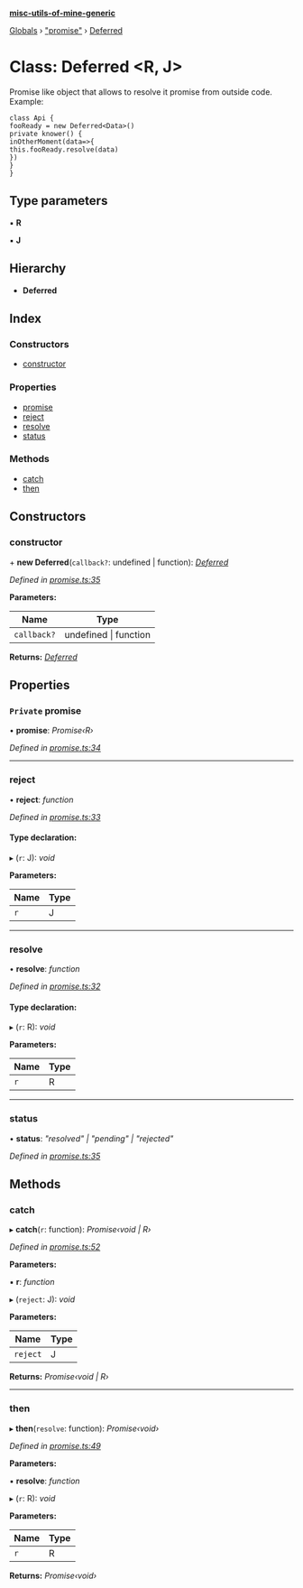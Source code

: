 **[misc-utils-of-mine-generic](../README.md)**

[Globals](../globals.md) › ["promise"](../modules/_promise_.md) › [Deferred](_promise_.deferred.md)

# Class: Deferred <**R, J**>

Promise like object that allows to resolve it promise from outside code. Example:

```
class Api {
fooReady = new Deferred<Data>()
private knower() {
inOtherMoment(data=>{
this.fooReady.resolve(data)
})
}
}
```

## Type parameters

▪ **R**

▪ **J**

## Hierarchy

* **Deferred**

## Index

### Constructors

* [constructor](_promise_.deferred.md#constructor)

### Properties

* [promise](_promise_.deferred.md#private-promise)
* [reject](_promise_.deferred.md#reject)
* [resolve](_promise_.deferred.md#resolve)
* [status](_promise_.deferred.md#status)

### Methods

* [catch](_promise_.deferred.md#catch)
* [then](_promise_.deferred.md#then)

## Constructors

###  constructor

\+ **new Deferred**(`callback?`: undefined | function): *[Deferred](_promise_.deferred.md)*

*Defined in [promise.ts:35](https://github.com/cancerberoSgx/misc-utils-of-mine/blob/29f2b37/misc-utils-of-mine-generic/src/promise.ts#L35)*

**Parameters:**

Name | Type |
------ | ------ |
`callback?` | undefined \| function |

**Returns:** *[Deferred](_promise_.deferred.md)*

## Properties

### `Private` promise

• **promise**: *Promise‹R›*

*Defined in [promise.ts:34](https://github.com/cancerberoSgx/misc-utils-of-mine/blob/29f2b37/misc-utils-of-mine-generic/src/promise.ts#L34)*

___

###  reject

• **reject**: *function*

*Defined in [promise.ts:33](https://github.com/cancerberoSgx/misc-utils-of-mine/blob/29f2b37/misc-utils-of-mine-generic/src/promise.ts#L33)*

#### Type declaration:

▸ (`r`: J): *void*

**Parameters:**

Name | Type |
------ | ------ |
`r` | J |

___

###  resolve

• **resolve**: *function*

*Defined in [promise.ts:32](https://github.com/cancerberoSgx/misc-utils-of-mine/blob/29f2b37/misc-utils-of-mine-generic/src/promise.ts#L32)*

#### Type declaration:

▸ (`r`: R): *void*

**Parameters:**

Name | Type |
------ | ------ |
`r` | R |

___

###  status

• **status**: *"resolved" | "pending" | "rejected"*

*Defined in [promise.ts:35](https://github.com/cancerberoSgx/misc-utils-of-mine/blob/29f2b37/misc-utils-of-mine-generic/src/promise.ts#L35)*

## Methods

###  catch

▸ **catch**(`r`: function): *Promise‹void | R›*

*Defined in [promise.ts:52](https://github.com/cancerberoSgx/misc-utils-of-mine/blob/29f2b37/misc-utils-of-mine-generic/src/promise.ts#L52)*

**Parameters:**

▪ **r**: *function*

▸ (`reject`: J): *void*

**Parameters:**

Name | Type |
------ | ------ |
`reject` | J |

**Returns:** *Promise‹void | R›*

___

###  then

▸ **then**(`resolve`: function): *Promise‹void›*

*Defined in [promise.ts:49](https://github.com/cancerberoSgx/misc-utils-of-mine/blob/29f2b37/misc-utils-of-mine-generic/src/promise.ts#L49)*

**Parameters:**

▪ **resolve**: *function*

▸ (`r`: R): *void*

**Parameters:**

Name | Type |
------ | ------ |
`r` | R |

**Returns:** *Promise‹void›*